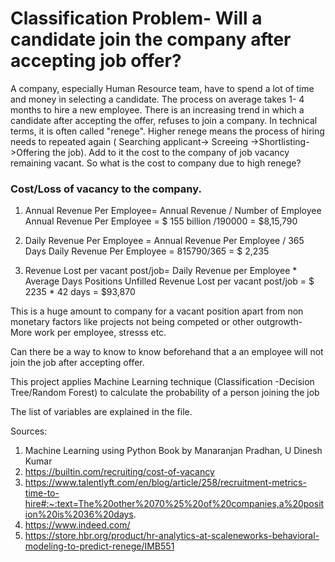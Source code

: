 # Classification Problem- Will a candidate join the company after accepting job offer?

A company, especially Human Resource team, have to spend a lot of time and money in selecting a candidate. The process on average takes 1- 4 months to hire a new employee. There is an increasing trend in which a candidate after accepting the offer, refuses to join a company. In technical terms, it is often called "renege". Higher renege means the process of hiring needs to repeated again ( Searching applicant-> Screeing ->Shortlisting->Offering the job). Add to it the cost to the company of job vacancy remaining vacant. So what is the cost to company due to high renege?

### Cost/Loss of vacancy to the company.

1. Annual Revenue Per Employee= Annual Revenue / Number of Employee
   Annual Revenue Per Employee = $ 155 billion /190000 = $8,15,790
   
2. Daily Revenue Per Employee = Annual Revenue Per Employee / 365 Days
   Daily Revenue Per Employee = 815790/365 = $ 2,235
   
3. Revenue Lost per vacant post/job= Daily Revenue per Employee * Average Days Positions Unfilled
   Revenue Lost per vacant post/job = $ 2235 * 42 days =  $93,870

This is a huge amount to company for a vacant position apart from non monetary factors like projects not being competed or other outgrowth- More work per employee, stresss etc.

Can there be a way to know to know beforehand that a an employee will not join the job after accepting offer.

This project applies Machine Learning technique (Classification -Decision Tree/Random Forest) to calculate the probability of a person joining the job

The list of variables are explained in the file.


Sources: 
1. Machine Learning using Python Book by Manaranjan Pradhan, U Dinesh Kumar
2. https://builtin.com/recruiting/cost-of-vacancy
3. https://www.talentlyft.com/en/blog/article/258/recruitment-metrics-time-to-hire#:~:text=The%20other%2070%25%20of%20companies,a%20position%20is%2036%20days.
4. https://www.indeed.com/
5. https://store.hbr.org/product/hr-analytics-at-scaleneworks-behavioral-modeling-to-predict-renege/IMB551
